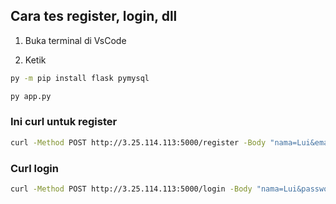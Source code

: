 ## Cara tes register, login, dll
1. Buka terminal di VsCode

2. Ketik
```bash
py -m pip install flask pymysql
```
```bash
py app.py
```

### Ini curl untuk register
```bash
curl -Method POST http://3.25.114.113:5000/register -Body "nama=Lui&email=lui@mail.com&no_hp=08123456789&password=123456"
```

### Curl login
```bash
curl -Method POST http://3.25.114.113:5000/login -Body "nama=Lui&password=123456"
```

